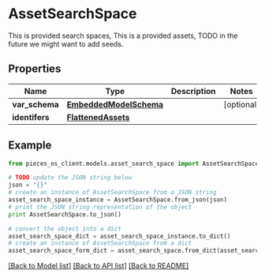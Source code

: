 # AssetSearchSpace

This is provided search spaces, This is a provided assets, TODO in the future we might want to add seeds.

## Properties

Name | Type | Description | Notes
------------ | ------------- | ------------- | -------------
**var_schema** | [**EmbeddedModelSchema**](EmbeddedModelSchema.md) |  | [optional] 
**identifers** | [**FlattenedAssets**](FlattenedAssets.md) |  | 

## Example

```python
from pieces_os_client.models.asset_search_space import AssetSearchSpace

# TODO update the JSON string below
json = "{}"
# create an instance of AssetSearchSpace from a JSON string
asset_search_space_instance = AssetSearchSpace.from_json(json)
# print the JSON string representation of the object
print AssetSearchSpace.to_json()

# convert the object into a dict
asset_search_space_dict = asset_search_space_instance.to_dict()
# create an instance of AssetSearchSpace from a dict
asset_search_space_form_dict = asset_search_space.from_dict(asset_search_space_dict)
```
[[Back to Model list]](../README.md#documentation-for-models) [[Back to API list]](../README.md#documentation-for-api-endpoints) [[Back to README]](../README.md)


